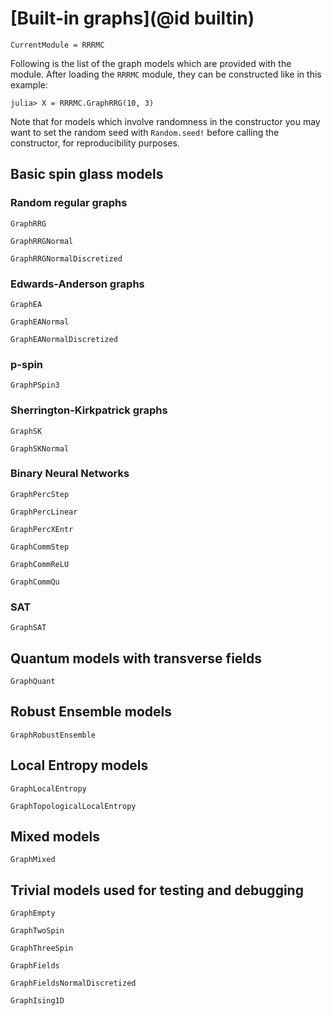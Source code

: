 # [Built-in graphs](@id builtin)

```@meta
CurrentModule = RRRMC
```

Following is the list of the graph models which are provided with the module. After loading the `RRRMC` module,
they can be constructed like in this example:

```text
julia> X = RRRMC.GraphRRG(10, 3)
```

Note that for models which involve randomness in the constructor you may want to set the random seed with `Random.seed!`
before calling the constructor, for reproducibility purposes.

## Basic spin glass models

### Random regular graphs

```@docs
GraphRRG
```

```@docs
GraphRRGNormal
```

```@docs
GraphRRGNormalDiscretized
```

### Edwards-Anderson graphs

```@docs
GraphEA
```

```@docs
GraphEANormal
```

```@docs
GraphEANormalDiscretized
```

### p-spin

```@docs
GraphPSpin3
```

### Sherrington-Kirkpatrick graphs

```@docs
GraphSK
```

```@docs
GraphSKNormal
```

### Binary Neural Networks

```@docs
GraphPercStep
```

```@docs
GraphPercLinear
```

```@docs
GraphPercXEntr
```

```@docs
GraphCommStep
```

```@docs
GraphCommReLU
```

```@docs
GraphCommQu
```

### SAT

```@docs
GraphSAT
```

## Quantum models with transverse fields

```@docs
GraphQuant
```

## Robust Ensemble models

```@docs
GraphRobustEnsemble
```

## Local Entropy models

```@docs
GraphLocalEntropy
```

```@docs
GraphTopologicalLocalEntropy
```

## Mixed models

```@docs
GraphMixed
```

## Trivial models used for testing and debugging

```@docs
GraphEmpty
```

```@docs
GraphTwoSpin
```

```@docs
GraphThreeSpin
```

```@docs
GraphFields
```

```@docs
GraphFieldsNormalDiscretized
```

```@docs
GraphIsing1D
```
